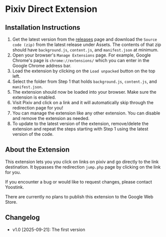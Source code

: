 # Pixiv Direct Extension

## Installation Instructions

1. Get the latest version from the [releases](https://github.com/theyoostink/pixiv-direct/releases) page and download the `Source code (zip)` from the latest release under Assets. The contents of that zip should have `background.js`, `content.js`, and `manifest.json` at minimum.
2. Open your browser's `Manage Extensions` page. For example, Google Chrome's page is `chrome://extensions/` which you can enter in the Google Chrome address bar.
3. Load the extension by clicking on the `Load unpacked` button on the top left.
4. Select the folder from Step 1 that holds `background.js`, `content.js`, and `manifest.json`.
5. The extension should now be loaded into your browser. Make sure the extension is enabled.
6. Visit Pixiv and click on a link and it will automatically skip through the redirection page for you!
7. You can manage the extension like any other extension. You can disable and remove the extension as needed.
8. To update to the latest version of the extension, remove/delete the extension and repeat the steps starting with Step 1 using the latest version of the code.

## About the Extension

This extension lets you you click on links on pixiv and go directly to the link destination. It bypasses the redirection `jump.php` page by clicking on the link for you.

If you encounter a bug or would like to request changes, please contact Yoostink.

There are currently no plans to publish this extension to the Google Web Store.

## Changelog

- v1.0 [2025-09-21]: The first version